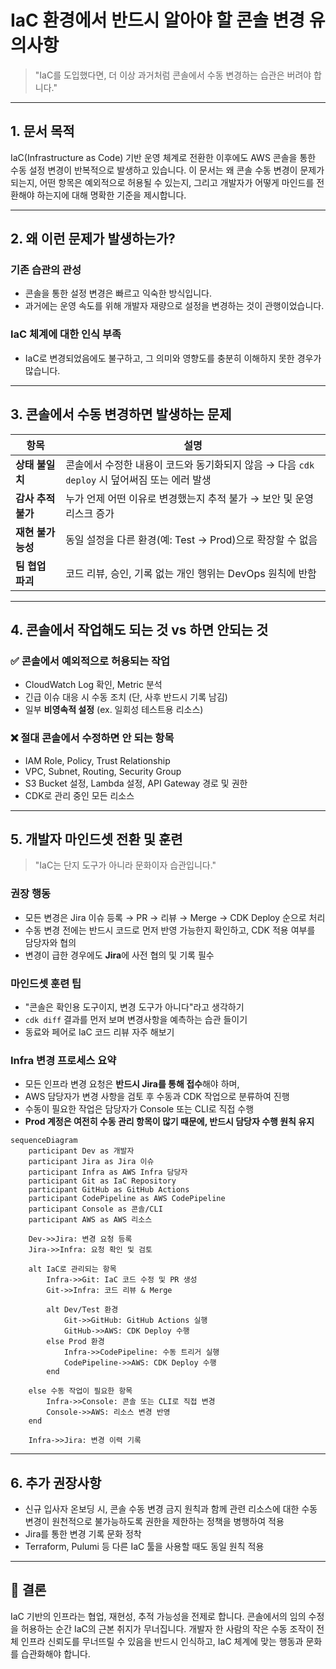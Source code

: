 # IaC 환경에서 반드시 알아야 할 콘솔 변경 유의사항

> "IaC를 도입했다면, 더 이상 과거처럼 콘솔에서 수동 변경하는 습관은 버려야 합니다."

---

## 1. 문서 목적

IaC(Infrastructure as Code) 기반 운영 체계로 전환한 이후에도 AWS 콘솔을 통한 수동 설정 변경이 반복적으로 발생하고 있습니다. 이 문서는 왜 콘솔 수동 변경이 문제가 되는지, 어떤 항목은 예외적으로 허용될 수 있는지, 그리고 개발자가 어떻게 마인드를 전환해야 하는지에 대해 명확한 기준을 제시합니다.

---

## 2. 왜 이런 문제가 발생하는가?

### 기존 습관의 관성

- 콘솔을 통한 설정 변경은 빠르고 익숙한 방식입니다.
- 과거에는 운영 속도를 위해 개발자 재량으로 설정을 변경하는 것이 관행이었습니다.

### IaC 체계에 대한 인식 부족

- IaC로 변경되었음에도 불구하고, 그 의미와 영향도를 충분히 이해하지 못한 경우가 많습니다.

---

## 3. 콘솔에서 수동 변경하면 발생하는 문제

| 항목               | 설명                                                                                         |
| ------------------ | -------------------------------------------------------------------------------------------- |
| **상태 불일치**    | 콘솔에서 수정한 내용이 코드와 동기화되지 않음 → 다음 `cdk deploy` 시 덮어써짐 또는 에러 발생 |
| **감사 추적 불가** | 누가 언제 어떤 이유로 변경했는지 추적 불가 → 보안 및 운영 리스크 증가                        |
| **재현 불가능성**  | 동일 설정을 다른 환경(예: Test → Prod)으로 확장할 수 없음                                    |
| **팀 협업 파괴**   | 코드 리뷰, 승인, 기록 없는 개인 행위는 DevOps 원칙에 반함                                    |

---

## 4. 콘솔에서 작업해도 되는 것 vs 하면 안되는 것

### ✅ 콘솔에서 예외적으로 허용되는 작업

- CloudWatch Log 확인, Metric 분석
- 긴급 이슈 대응 시 수동 조치 (단, 사후 반드시 기록 남김)
- 일부 **비영속적 설정** (ex. 일회성 테스트용 리소스)

### ❌ 절대 콘솔에서 수정하면 안 되는 항목

- IAM Role, Policy, Trust Relationship
- VPC, Subnet, Routing, Security Group
- S3 Bucket 설정, Lambda 설정, API Gateway 경로 및 권한
- CDK로 관리 중인 모든 리소스

---

## 5. 개발자 마인드셋 전환 및 훈련

> "IaC는 단지 도구가 아니라 문화이자 습관입니다."

### 권장 행동

- 모든 변경은 Jira 이슈 등록 → PR → 리뷰 → Merge → CDK Deploy 순으로 처리
- 수동 변경 전에는 반드시 코드로 먼저 반영 가능한지 확인하고, CDK 적용 여부를 담당자와 협의
- 변경이 급한 경우에도 **Jira**에 사전 협의 및 기록 필수

### 마인드셋 훈련 팁

- "콘솔은 확인용 도구이지, 변경 도구가 아니다"라고 생각하기
- `cdk diff` 결과를 먼저 보며 변경사항을 예측하는 습관 들이기
- 동료와 페어로 IaC 코드 리뷰 자주 해보기

### Infra 변경 프로세스 요약

- 모든 인프라 변경 요청은 **반드시 Jira를 통해 접수**해야 하며,
- AWS 담당자가 변경 사항을 검토 후 수동과 CDK 작업으로 분류하여 진행
- 수동이 필요한 작업은 담당자가 Console 또는 CLI로 직접 수행
- **Prod 계정은 여전히 수동 관리 항목이 많기 때문에, 반드시 담당자 수행 원칙 유지**

```mermaid
sequenceDiagram
    participant Dev as 개발자
    participant Jira as Jira 이슈
    participant Infra as AWS Infra 담당자
    participant Git as IaC Repository
    participant GitHub as GitHub Actions
    participant CodePipeline as AWS CodePipeline
    participant Console as 콘솔/CLI
    participant AWS as AWS 리소스

    Dev->>Jira: 변경 요청 등록
    Jira->>Infra: 요청 확인 및 검토

    alt IaC로 관리되는 항목
        Infra->>Git: IaC 코드 수정 및 PR 생성
        Git->>Infra: 코드 리뷰 & Merge

        alt Dev/Test 환경
            Git->>GitHub: GitHub Actions 실행
            GitHub->>AWS: CDK Deploy 수행
        else Prod 환경
            Infra->>CodePipeline: 수동 트리거 실행
            CodePipeline->>AWS: CDK Deploy 수행
        end

    else 수동 작업이 필요한 항목
        Infra->>Console: 콘솔 또는 CLI로 직접 변경
        Console->>AWS: 리소스 변경 반영
    end

    Infra->>Jira: 변경 이력 기록

```

---

## 6. 추가 권장사항

- 신규 입사자 온보딩 시, 콘솔 수동 변경 금지 원칙과 함께 관련 리소스에 대한 수동 변경이 원천적으로 불가능하도록 권한을 제한하는 정책을 병행하여 적용
- Jira를 통한 변경 기록 문화 정착
- Terraform, Pulumi 등 다른 IaC 툴을 사용할 때도 동일 원칙 적용

---

## 📌 결론

IaC 기반의 인프라는 협업, 재현성, 추적 가능성을 전제로 합니다. 콘솔에서의 임의 수정을 허용하는 순간 IaC의 근본 취지가 무너집니다. 개발자 한 사람의 작은 수동 조작이 전체 인프라 신뢰도를 무너뜨릴 수 있음을 반드시 인식하고, IaC 체계에 맞는 행동과 문화를 습관화해야 합니다.
